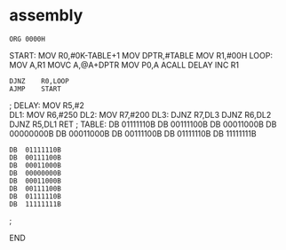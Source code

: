 # assembly


	ORG	0000H
START: MOV	R0,#0K-TABLE+1
	MOV	DPTR,#TABLE
	MOV	R1,#00H
LOOP:	MOV	A,R1
	MOVC	A,@A+DPTR
	MOV	P0,A
	ACALL	DELAY
	INC	R1

	DJNZ	R0,LOOP
	AJMP	START
;
DELAY: MOV	R5,#2	
DL1:	MOV	R6,#250
DL2:	MOV	R7,#200
DL3:	DJNZ	R7,DL3
	DJNZ	R6,DL2	
	DJNZ	R5,DL1
	RET
;
TABLE: DB	01111110B
	DB	00111100B
	DB	00011000B
	DB	00000000B
	DB	00011000B
	DB	00111100B
	DB	01111110B
	DB	11111111B

	DB	01111110B
	DB	00111100B
	DB	00011000B
	DB	00000000B
	DB	00011000B
	DB	00111100B
	DB	01111110B
	DB	11111111B
;

END

